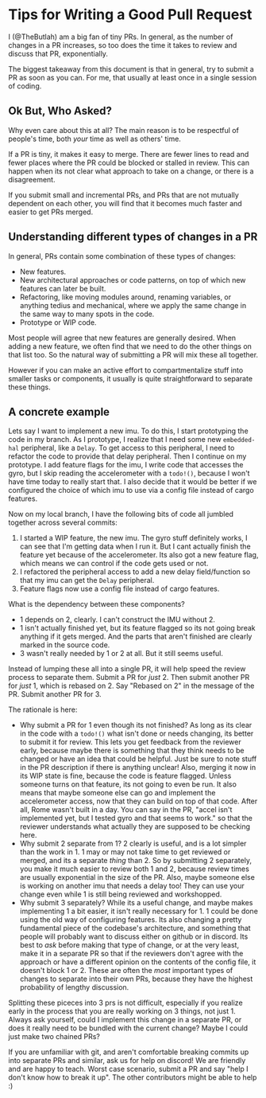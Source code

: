 # Tips for Writing a Good Pull Request

I (@TheButlah) am a big fan of tiny PRs. In general, as the number of changes in a PR
increases, so too does the time it takes to review and discuss that PR, exponentially.

The biggest takeaway from this document is that in general, try to submit a PR as soon
as you can. For me, that usually at least once in a single session of coding.

## Ok But, Who Asked?
Why even care about this at all? The main reason is to be respectful of people's time,
both *your* time as well as others' time. 

If a PR is tiny, it makes it easy to merge. There are fewer lines to read and fewer
places where the PR could be blocked or stalled in review. This can happen when its not
clear what approach to take on a change, or there is a disagreement. 

If you submit small and incremental PRs, and PRs that are not mutually dependent on each
other, you will find that it becomes much faster and easier to get PRs merged.

## Understanding different types of changes in a PR

In general, PRs contain some combination of these types of changes:

* New features.
* New architectural approaches or code patterns, on top of which new features can later
  be built.
* Refactoring, like moving modules around, renaming variables, or anything tedius and
  mechanical, where we apply the same change in the same way to many spots in the code.
* Prototype or WIP code.

Most people will agree that new features are generally desired. When adding a new
feature, we often find that we need to do the other things on that list too. So the
natural way of submitting a PR will mix these all together.

However if you can make an active effort to compartmentalize stuff into smaller tasks
or components, it usually is quite straightforward to separate these things.

## A concrete example
Lets say I want to implement a new imu. To do this, I start prototyping the code in my
branch. As I prototype, I realize that I need some new `embedded-hal` peripheral, like
a `Delay`. To get access to this peripheral, I need to refactor the code to provide
that delay peripheral. Then I continue on my prototype. I add feature flags for the imu,
I write code that accesses the gyro, but I skip reading the accelerometer with a
`todo!()`, because I won't have time today to really start that. I also decide that it
would be better if we configured the choice of which imu to use via a config file
instead of cargo features.

Now on my local branch, I have the following bits of code all jumbled together across
several commits:
1. I started a WIP feature, the new imu. The gyro stuff definitely works, I can see that
  I'm getting data when I run it. But I cant actually finish the feature yet because of
  the accelerometer. Its also got a new feature flag, which means we can control if the
  code gets used or not.
2. I refactored the peripheral access to add a new delay field/function so that my imu
  can get the `Delay` peripheral.
3. Feature flags now use a config file instead of cargo features.

What is the dependency between these components?

* 1 depends on 2, clearly. I can't construct the IMU without 2.
* 1 isn't actually finished yet, but its feature flagged so its not going break anything
  if it gets merged. And the parts that aren't finished are clearly marked in the source
  code.
* 3 wasn't really needed by 1 or 2 at all. But it still seems useful.

Instead of lumping these all into a single PR, it will help speed the review process to
separate them. Submit a PR for *just* 2. Then submit another PR for *just* 1, which is
rebased on 2. Say "Rebased on 2" in the message of the PR. Submit another PR for 3.

The rationale is here:
* Why submit a PR for 1 even though its not finished? As long as its clear in the code
  with a `todo!()` what isn't done or needs changing, its better to submit it for
  review. This lets you get feedback from the reviewer early, because maybe there is
  something that they think needs to be changed or have an idea that could be helpful.
  Just be sure to note stuff in the PR description if there is anything unclear! Also, 
  merging it now in its WIP state is fine, because the code is feature flagged. Unless
  someone turns on that feature, its not going to even be run. It also means that 
  maybe someone else can go and implement the accelerometer access, now that they can
  build on top of that code. After all, Rome wasn't built in a day. You can say in
  the PR, "accel isn't implemented yet, but I tested gyro and that seems to work." so
  that the reviewer understands what actually they are supposed to be checking here.
* Why submit 2 separate from 1? 2 clearly is useful, and is a lot simpler than the work
  in 1. 1 may or may not take time to get reviewed or merged, and its a separate *thing*
  than 2. So by submitting 2 separately, you make it much easier to review both 1 and 2,
  because review times are usually exponential in the size of the PR. Also, maybe
  someone else is working on another imu that needs a delay too! They can use your
  change even while 1 is still being reviewed and workshopped.
* Why submit 3 separately? While its a useful change, and maybe makes implementing 1 a
  bit easier, it isn't really necessary for 1. 1 could be done using the old way of
  configuring features. Its also changing a pretty fundamental piece of the codebase's
  architecture, and something that people will probably want to discuss either on github
  or in discord. Its best to *ask* before making that type of change, or at the very
  least, make it in a separate PR so that if the reviewers don't agree with the approach
  or have a different opinion on the contents of the config file, it doesn't block 1 or
  2. These are often the *most* important types of changes to separate into their own
  PRs, because they have the highest probability of lengthy discussion.

Splitting these piceces into 3 prs is not difficult, especially if you realize early in
the process that you are really working on 3 things, not just 1. Always ask yourself,
could I implement this change in a separate PR, or does it really need to be bundled
with the current change? Maybe I could just make two chained PRs?

If you are unfamiliar with git, and aren't comfortable breaking commits up into separate
PRs and similar, ask us for help on discord! We are friendly and are happy to teach.
Worst case scenario, submit a PR and say "help I don't know how to break it up". The
other contributors might be able to help :)
